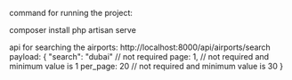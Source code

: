 command for running the project:

composer install
php artisan serve

api for searching the airports:
http://localhost:8000/api/airports/search
payload:
{
    "search": "dubai" // not required
    page: 1, // not required and minimum value is 1
    per_page: 20 // not required and minimum value is 30
}